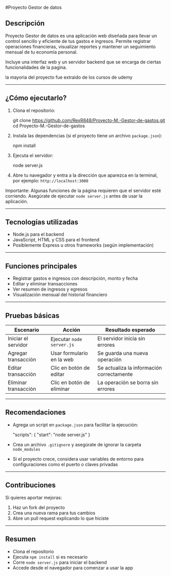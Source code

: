 #Proyecto Gestor de datos

## Descripción

Proyecto Gestor de datos es una aplicación web diseñada para llevar un control sencillo y eficiente de tus gastos e ingresos. Permite registrar operaciones financieras, visualizar reportes y mantener un seguimiento mensual de tu economía personal.

Incluye una interfaz web y un servidor backend que se encarga de ciertas funcionalidades de la pagina.

la mayoria del proyecto fue extraido de los cursos de udemy

-----------------------------------------------------------------------------------------------------------

## ¿Cómo ejecutarlo?

1. Clona el repositorio:


   git clone https://github.com/RexR848/Proyecto-M.-Gestor-de-gastos.git
   cd Proyecto-M.-Gestor-de-gastos


2. Instala las dependencias (si el proyecto tiene un archivo `package.json`):


   npm install


3. Ejecuta el servidor:


   node server.js


4. Abre tu navegador y entra a la dirección que aparezca en la terminal, por ejemplo: `http://localhost:3000`

Importante: Algunas funciones de la página requieren que el servidor esté corriendo. Asegúrate de ejecutar `node server.js` antes de usar la aplicación.

-------------------------------------------------------------

## Tecnologías utilizadas

* Node.js para el backend
* JavaScript, HTML y CSS para el frontend
* Posiblemente Express u otros frameworks (según implementación)

--------------------------------------------

## Funciones principales

* Registrar gastos e ingresos con descripción, monto y fecha
* Editar y eliminar transacciones
* Ver resumen de ingresos y egresos
* Visualización mensual del historial financiero

------------------------------------------------------

## Pruebas básicas

| Escenario            | Acción                    | Resultado esperado                        |
| -------------------- | ------------------------- | ----------------------------------------- |
| Iniciar el servidor  | Ejecutar `node server.js` | El servidor inicia sin errores            |
| Agregar transacción  | Usar formulario en la web | Se guarda una nueva operación             |
| Editar transacción   | Clic en botón de editar   | Se actualiza la información correctamente |
| Eliminar transacción | Clic en botón de eliminar | La operación se borra sin errores         |

-----------------------------------------------------------------------------------------------------------

## Recomendaciones

* Agrega un script en `package.json` para facilitar la ejecución:


  "scripts": {
    "start": "node server.js"
  }

* Crea un archivo `.gitignore` y asegúrate de ignorar la carpeta `node_modules`

* Si el proyecto crece, considera usar variables de entorno para configuraciones como el puerto o claves privadas

---------------------------------------------

## Contribuciones

Si quieres aportar mejoras:

1. Haz un fork del proyecto
2. Crea una nueva rama para tus cambios
3. Abre un pull request explicando lo que hiciste

-------------------------------------------

## Resumen

* Clona el repositorio
* Ejecuta `npm install` si es necesario
* Corre `node server.js` para iniciar el backend
* Accede desde el navegador para comenzar a usar la app

